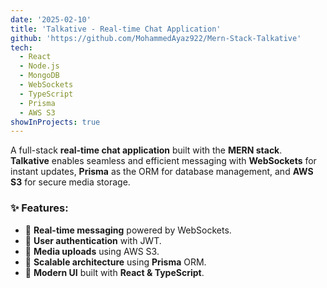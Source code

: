 ```yaml
---
date: '2025-02-10'
title: 'Talkative - Real-time Chat Application'
github: 'https://github.com/MohammedAyaz922/Mern-Stack-Talkative'
tech:
  - React
  - Node.js
  - MongoDB
  - WebSockets
  - TypeScript
  - Prisma
  - AWS S3
showInProjects: true
---
```


A full-stack **real-time chat application** built with the **MERN stack**.  
**Talkative** enables seamless and efficient messaging with **WebSockets** for instant updates, **Prisma** as the ORM for database management, and **AWS S3** for secure media storage.

### ✨ Features:

- 🔹 **Real-time messaging** powered by WebSockets.
- 🔹 **User authentication** with JWT.
- 🔹 **Media uploads** using AWS S3.
- 🔹 **Scalable architecture** using **Prisma** ORM.
- 🔹 **Modern UI** built with **React & TypeScript**.
